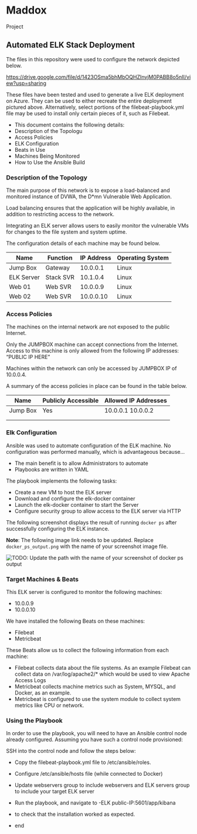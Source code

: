 # Maddox
 Project
## Automated ELK Stack Deployment

The files in this repository were used to configure the network depicted below.

https://drive.google.com/file/d/1423OSma5bhMbOQHZInvjM0PABB8o5nII/view?usp=sharing 



These files have been tested and used to generate a live ELK deployment on Azure. They can be used to either recreate the entire deployment pictured above. Alternatively, select portions of the filebeat-playbook.yml file may be used to install only certain pieces of it, such as Filebeat.

- This document contains the following details:
- Description of the Topologu
- Access Policies
- ELK Configuration
- Beats in Use
- Machines Being Monitored
- How to Use the Ansible Build


### Description of the Topology

The main purpose of this network is to expose a load-balanced and monitored instance of DVWA, the D*mn Vulnerable Web Application.

Load balancing ensures that the application will be highly available, in addition to restricting access to the network.


Integrating an ELK server allows users to easily monitor the vulnerable VMs for changes to the file system and system uptime.

The configuration details of each machine may be found below.


| Name     | Function      | IP Address | Operating System |
|----------     |----------        |------------    |------------------|
| Jump Box | Gateway  | 10.0.0.1       | Linux |
| ELK Server| Stack SVR| 10.1.0.4      |Linux   |
| Web 01     |Web SVR  | 10.0.0.9      |Linux   |
| Web 02     |Web SVR  | 10.0.0.10    |Linux   |

### Access Policies

The machines on the internal network are not exposed to the public Internet. 

Only the JUMPBOX machine can accept connections from the Internet. Access to this machine is only allowed from the following IP addresses:
“PUBLIC IP HERE” 


Machines within the network can only be accessed by JUMPBOX IP of 10.0.0.4.

A summary of the access policies in place can be found in the table below.

| Name     | Publicly Accessible | Allowed IP Addresses |
|----------|---------------------|----------------------|
| Jump Box |       Yes           | 10.0.0.1 10.0.0.2    |
|          |                     |                      |
|          |                     |                      |

### Elk Configuration

Ansible was used to automate configuration of the ELK machine. No configuration was performed manually, which is advantageous because...
- The main benefit is to allow Administrators to automate 
- Playbooks are written in YAML

The playbook implements the following tasks:
- Create a new VM to host the ELK server
- Download and configure the elk-docker container
- Launch the elk-docker container to start the Server
- Configure security group to allow access to the ELK server via HTTP

The following screenshot displays the result of running `docker ps` after successfully configuring the ELK instance.

**Note**: The following image link needs to be updated. Replace `docker_ps_output.png` with the name of your screenshot image file.  


![TODO: Update the path with the name of your screenshot of docker ps output](Images/docker_ps_output.png)

### Target Machines & Beats
This ELK server is configured to monitor the following machines:
- 10.0.0.9 
- 10.0.0.10 

We have installed the following Beats on these machines:
- Filebeat
- Metricbeat

These Beats allow us to collect the following information from each machine:
- Filebeat collects data about the file systems. As an example Filebeat can collect data on /var/log/apache2/* which would be used to view Apache Access Logs
- Metricbeat collects machine metrics such as System, MYSQL, and Docker, as an example. 
- Metricbeat is configured to use the system module to collect system metrics like CPU or network. 


### Using the Playbook
In order to use the playbook, you will need to have an Ansible control node already configured. Assuming you have such a control node provisioned: 

SSH into the control node and follow the steps below:
- Copy the filebeat-playbook.yml file to /etc/ansible/roles.
- Configure /etc/ansible/hosts file (while connected to Docker) 
- Update webservers group to include webservers and ELK servers group to include your target ELK server
- Run the playbook, and navigate to  -ELK public-IP:5601/app/kibana 
- to check that the installation worked as expected.

- end
